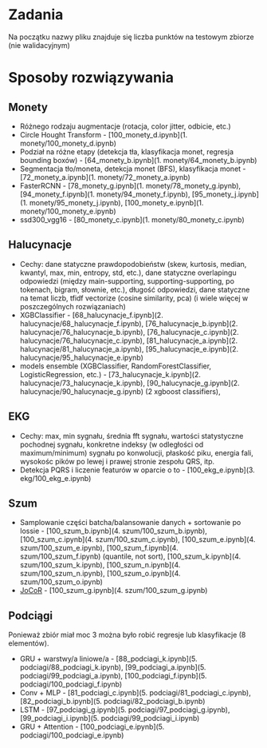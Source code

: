 # Zadania
Na początku nazwy pliku znajduje się liczba punktów na testowym zbiorze (nie walidacyjnym)

# Sposoby rozwiązywania

## Monety
- Różnego rodzaju augmentacje (rotacja, color jitter, odbicie, etc.)
- Circle Hought Transform - [100_monety_d.ipynb](1. monety/100_monety_d.ipynb)
- Podział na różne etapy (detekcja tła, klasyfikacja monet, regresja bounding boxów) - [64_monety_b.ipynb](1. monety/64_monety_b.ipynb)
- Segmentacja tło/moneta, detekcja monet (BFS), klasyfikacja monet - [72_monety_a.ipynb](1. monety/72_monety_a.ipynb)
- FasterRCNN - [78_monety_g.ipynb](1. monety/78_monety_g.ipynb), [94_monety_f.ipynb](1. monety/94_monety_f.ipynb), [95_monety_j.ipynb](1. monety/95_monety_j.ipynb), [100_monety_e.ipynb](1. monety/100_monety_e.ipynb)
- ssd300_vgg16 - [80_monety_c.ipynb](1. monety/80_monety_c.ipynb)

## Halucynacje
- Cechy: dane statyczne prawdopodobieństw (skew, kurtosis, median, kwantyl, max, min, entropy, std, etc.), dane statyczne overlapingu odpowiedzi (między main-supporting, supporting-supporting, po tokenach, bigram, słownie, etc.), długość odpowiedzi, dane statyczne na temat liczb, tfidf vectorize (cosine similarity, pca) (i wiele więcej w poszczególnych rozwiązaniach)
- XGBClassifier - [68_halucynacje_f.ipynb](2. halucynacje/68_halucynacje_f.ipynb), [76_halucynacje_b.ipynb](2. halucynacje/76_halucynacje_b.ipynb), [76_halucynacje_c.ipynb](2. halucynacje/76_halucynacje_c.ipynb), [81_halucynacje_a.ipynb](2. halucynacje/81_halucynacje_a.ipynb), [95_halucynacje_e.ipynb](2. halucynacje/95_halucynacje_e.ipynb)
- models ensemble (XGBClassifier, RandomForestClassifier, LogisticRegression, etc.) - [73_halucynacje_k.ipynb](2. halucynacje/73_halucynacje_k.ipynb), [90_halucynacje_g.ipynb](2. halucynacje/90_halucynacje_g.ipynb) (2 xgboost classifiers), 

## EKG
- Cechy: max, min sygnału, średnia fft sygnału, wartości statystyczne pochodnej sygnału, konkretne indeksy (w odległości od maximum/minimum) sygnału po konwolucji, płaskość piku, energia fali, wysokośc pików po lewej i prawej stronie zespołu QRS, itp. 
- Detekcja PQRS i liczenie featurów w oparcie o to - [100_ekg_e.ipynb](3. ekg/100_ekg_e.ipynb)

## Szum
- Samplowanie części batcha/balansowanie danych + sortowanie po lossie - [100_szum_b.ipynb](4. szum/100_szum_b.ipynb), [100_szum_c.ipynb](4. szum/100_szum_c.ipynb), [100_szum_e.ipynb](4. szum/100_szum_e.ipynb), [100_szum_f.ipynb](4. szum/100_szum_f.ipynb) (quantile, not sort), [100_szum_k.ipynb](4. szum/100_szum_k.ipynb), [100_szum_n.ipynb](4. szum/100_szum_n.ipynb), [100_szum_o.ipynb](4. szum/100_szum_o.ipynb)
- [JoCoR](https://arxiv.org/pdf/2003.02752) - [100_szum_g.ipynb](4. szum/100_szum_g.ipynb)

## Podciągi
Ponieważ zbiór miał moc 3 można było robić regresje lub klasyfikacje (8 elementów).
- GRU + warstwy/a liniowe/a - [88_podciagi_k.ipynb](5. podciagi/88_podciagi_k.ipynb), [99_podciagi_a.ipynb](5. podciagi/99_podciagi_a.ipynb), [100_podciagi_f.ipynb](5. podciagi/100_podciagi_f.ipynb)
- Conv + MLP - [81_podciagi_c.ipynb](5. podciagi/81_podciagi_c.ipynb), [82_podciagi_b.ipynb](5. podciagi/82_podciagi_b.ipynb)
- LSTM - [97_podciagi_g.ipynb](5. podciagi/97_podciagi_g.ipynb), [99_podciagi_i.ipynb](5. podciagi/99_podciagi_i.ipynb)
- GRU + Attention - [100_podciagi_e.ipynb](5. podciagi/100_podciagi_e.ipynb)